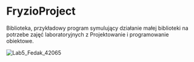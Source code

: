 # FryzioProject
Biblioteka, przykładowy program symulujący działanie małej biblioteki na potrzebe zajęć laboratoryjnych z Projektowanie i programowanie obiektowe.

![Lab5_Fedak_42065](https://user-images.githubusercontent.com/115737114/234929722-f99bbe03-8a0f-49be-9dae-84b6856eac15.png)

